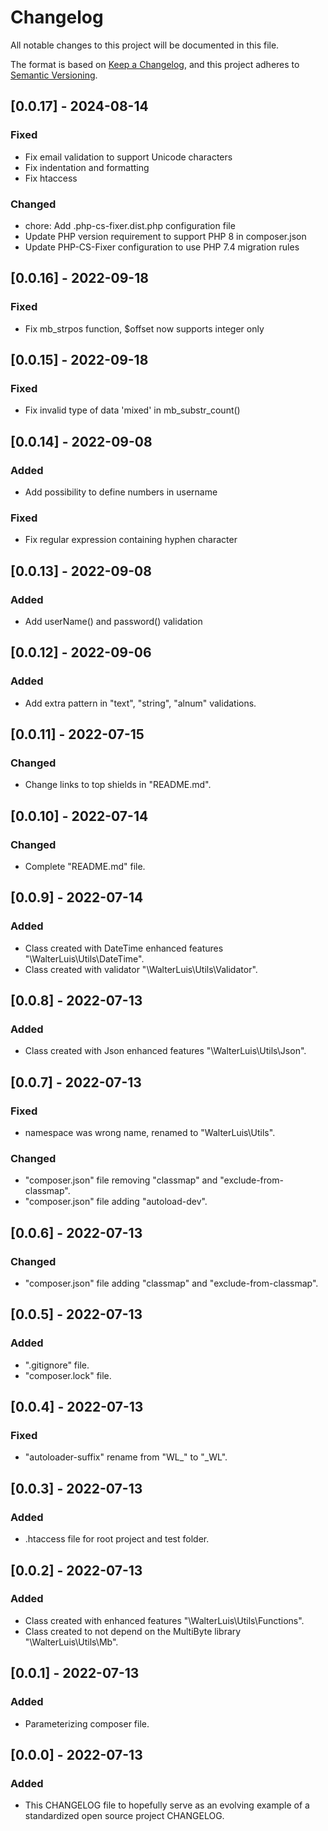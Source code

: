 # Changelog
All notable changes to this project will be documented in this file.

The format is based on [Keep a Changelog](https://keepachangelog.com/en/1.0.0/),
and this project adheres to [Semantic Versioning](https://semver.org/spec/v2.0.0.html).

## [0.0.17] - 2024-08-14
### Fixed
- Fix email validation to support Unicode characters
- Fix indentation and formatting
- Fix htaccess
### Changed
- chore: Add .php-cs-fixer.dist.php configuration file
- Update PHP version requirement to support PHP 8 in composer.json
- Update PHP-CS-Fixer configuration to use PHP 7.4 migration rules

## [0.0.16] - 2022-09-18
### Fixed
- Fix mb_strpos function, $offset now supports integer only

## [0.0.15] - 2022-09-18
### Fixed
- Fix invalid type of data 'mixed' in mb_substr_count()

## [0.0.14] - 2022-09-08
### Added
- Add possibility to define numbers in username
### Fixed
- Fix regular expression containing hyphen character

## [0.0.13] - 2022-09-08
### Added
- Add userName() and password() validation

## [0.0.12] - 2022-09-06
### Added
- Add extra pattern in "text", "string", "alnum" validations.

## [0.0.11] - 2022-07-15
### Changed
- Change links to top shields in "README.md".

## [0.0.10] - 2022-07-14
### Changed
- Complete "README.md" file.

## [0.0.9] - 2022-07-14
### Added
- Class created with DateTime enhanced features "\WalterLuis\Utils\DateTime".
- Class created with validator "\WalterLuis\Utils\Validator".

## [0.0.8] - 2022-07-13
### Added
- Class created with Json enhanced features "\WalterLuis\Utils\Json".

## [0.0.7] - 2022-07-13
### Fixed
- namespace was wrong name, renamed to "WalterLuis\Utils".
### Changed
- "composer.json" file removing "classmap" and "exclude-from-classmap".
- "composer.json" file adding "autoload-dev".

## [0.0.6] - 2022-07-13
### Changed
- "composer.json" file adding "classmap" and "exclude-from-classmap".

## [0.0.5] - 2022-07-13
### Added
- ".gitignore" file.
- "composer.lock" file.

## [0.0.4] - 2022-07-13
### Fixed
- "autoloader-suffix" rename from "WL_" to "_WL".

## [0.0.3] - 2022-07-13
### Added
- .htaccess file for root project and test folder.

## [0.0.2] - 2022-07-13
### Added
- Class created with enhanced features "\WalterLuis\Utils\Functions".
- Class created to not depend on the MultiByte library "\WalterLuis\Utils\Mb".

## [0.0.1] - 2022-07-13
### Added
- Parameterizing composer file.

## [0.0.0] - 2022-07-13
### Added
- This CHANGELOG file to hopefully serve as an evolving example of a standardized open source project CHANGELOG.